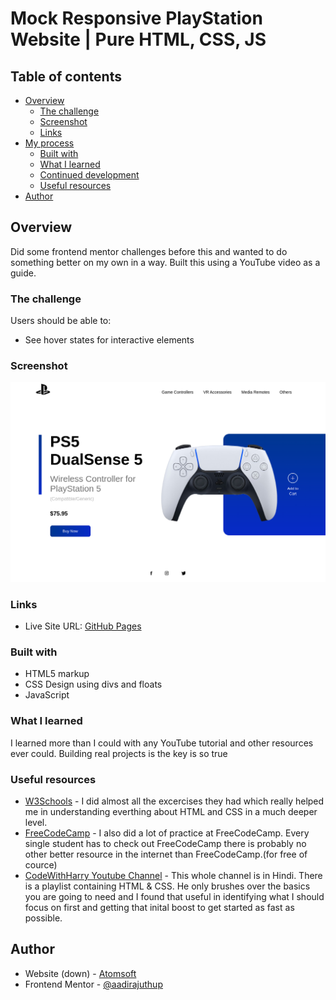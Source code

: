 # Mock Responsive PlayStation Website | Pure HTML, CSS, JS

## Table of contents

- [Overview](#overview)
  - [The challenge](#the-challenge)
  - [Screenshot](#screenshot)
  - [Links](#links)
- [My process](#my-process)
  - [Built with](#built-with)
  - [What I learned](#what-i-learned)
  - [Continued development](#continued-development)
  - [Useful resources](#useful-resources)
- [Author](#author)

## Overview
Did some frontend mentor challenges before this and wanted to do something better on my own in a way. Built this using a YouTube video as a guide.
### The challenge

Users should be able to:

- See hover states for interactive elements

### Screenshot

![](./screenshot.png)
### Links

- Live Site URL: [GitHub Pages](https://aadirajuthup.github.io/ps5/)

### Built with

- HTML5 markup
- CSS Design using divs and floats
- JavaScript

### What I learned

I learned more than I could with any YouTube tutorial and other resources ever could. Building real projects is the key is so true

### Useful resources

- [W3Schools](https://w3schools.com) - I did almost all the excercises they had which really helped me in understanding everthing about HTML and CSS in a much deeper level.
- [FreeCodeCamp](https://freecodecamp.org) - I also did a lot of practice at FreeCodeCamp. Every single student has to check out FreeCodeCamp there is probably no other better resource in the internet than FreeCodeCamp.(for free of cource)
- [CodeWithHarry Youtube Channel](https://www.youtube.com/channel/UCeVMnSShP_Iviwkknt83cww) - This whole channel is in Hindi. There is a playlist containing HTML & CSS. He only brushes over the basics you are going to need and I found that useful in identifying what I should focus on first and getting that inital boost to get started as fast as possible.

## Author

- Website (down) - [Atomsoft](https://atomsoft.in)
- Frontend Mentor - [@aadirajuthup](https://www.frontendmentor.io/profile/aadirajuthup)
